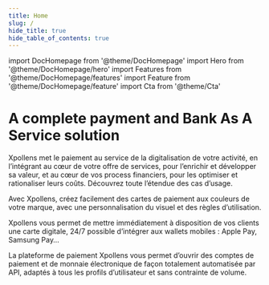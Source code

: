 ```yaml
---
title: Home
slug: /
hide_title: true
hide_table_of_contents: true
---
```


import DocHomepage from '@theme/DocHomepage'
import Hero from '@theme/DocHomepage/hero'
import Features from '@theme/DocHomepage/features'
import Feature from '@theme/DocHomepage/feature'
import Cta from '@theme/Cta'

<DocHomepage>

<!-- HERO -->

<Hero>

# A complete payment and Bank As A Service solution

Xpollens met le paiement au service de la digitalisation de votre activité, en l’intégrant au cœur de votre offre de services, pour l’enrichir et développer sa valeur, et au cœur de vos process financiers, pour les optimiser et rationaliser leurs coûts.
Découvrez toute l’étendue des cas d’usage.

<Cta
  context="hero"
  ui="button"
  link="docs/account-holders/doc1"
  label="Get started"
/>

</Hero>

<!-- FEATURES -->

<Features>

<!-- Feature 1 -->

<Feature title="Easy Card issuing" icon="cb">

Avec Xpollens, créez facilement des cartes de paiement aux couleurs de votre marque, avec une personnalisation du visuel et des règles d’utilisation.

<Cta
  context="feature"
  ui="inline"
  link="docs/cards/doc1"
  label="Get started"
/>

</Feature>

<!-- Feature 2 -->

<Feature title="Discover our payment solution" icon="payment">

Xpollens vous permet de mettre immédiatement à disposition de vos clients une carte digitale, 24/7 possible d’intégrer aux wallets mobiles : Apple Pay, Samsung Pay…

<Cta
  context="feature"
  ui="inline"
  link="docs/cards/doc2"
  label="Get started"
/>

</Feature>

<!-- Feature 3 -->

<Feature title="Delegate your customer KYC" icon="kyc">

La plateforme de paiement Xpollens vous permet d’ouvrir des comptes de paiement et de monnaie électronique de façon totalement automatisée par API, adaptés à tous les profils d’utilisateur et sans contrainte de volume.

<Cta
  context="feature"
  ui="inline"
  link="docs/account-holders/doc1"
  label="Get started"
/>

</Feature>

</Features>

</DocHomepage>
